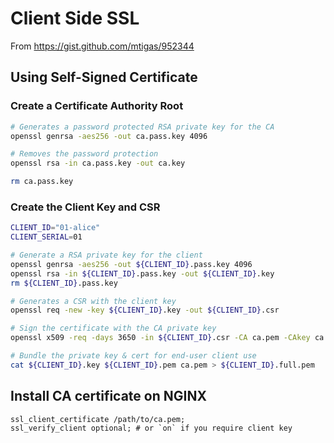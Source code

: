 # Client Side SSL

From https://gist.github.com/mtigas/952344

## Using Self-Signed Certificate

### Create a Certificate Authority Root

```bash
# Generates a password protected RSA private key for the CA
openssl genrsa -aes256 -out ca.pass.key 4096 

# Removes the password protection
openssl rsa -in ca.pass.key -out ca.key

rm ca.pass.key
```

### Create the Client Key and CSR

```bash
CLIENT_ID="01-alice"
CLIENT_SERIAL=01

# Generate a RSA private key for the client
openssl genrsa -aes256 -out ${CLIENT_ID}.pass.key 4096
openssl rsa -in ${CLIENT_ID}.pass.key -out ${CLIENT_ID}.key
rm ${CLIENT_ID}.pass.key

# Generates a CSR with the client key
openssl req -new -key ${CLIENT_ID}.key -out ${CLIENT_ID}.csr

# Sign the certificate with the CA private key
openssl x509 -req -days 3650 -in ${CLIENT_ID}.csr -CA ca.pem -CAkey ca.key -set_serial ${CLIENT_SERIAL} -out ${CLIENT_ID}.pem

# Bundle the private key & cert for end-user client use
cat ${CLIENT_ID}.key ${CLIENT_ID}.pem ca.pem > ${CLIENT_ID}.full.pem
```

## Install CA certificate on NGINX

```
ssl_client_certificate /path/to/ca.pem;
ssl_verify_client optional; # or `on` if you require client key
```